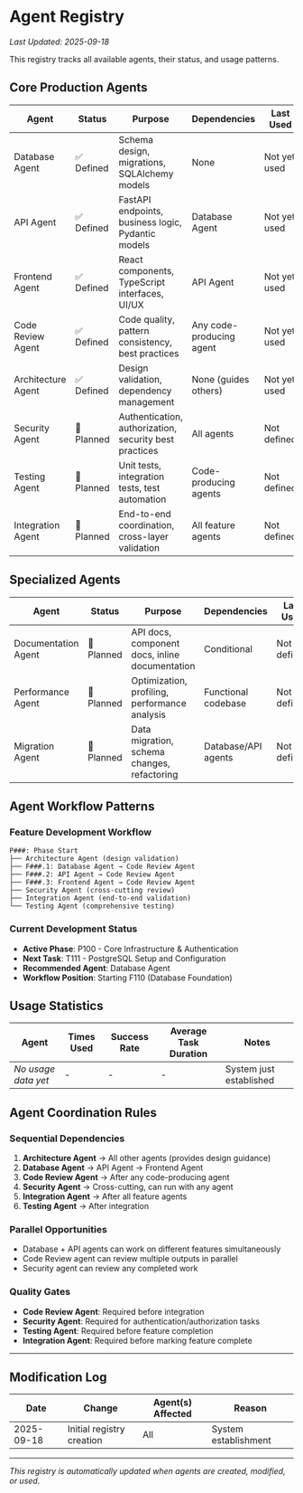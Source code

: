 # Agent Registry

*Last Updated: 2025-09-18*

This registry tracks all available agents, their status, and usage patterns.

## Core Production Agents

| Agent | Status | Purpose | Dependencies | Last Used |
|-------|--------|---------|--------------|-----------|
| Database Agent | ✅ Defined | Schema design, migrations, SQLAlchemy models | None | Not yet used |
| API Agent | ✅ Defined | FastAPI endpoints, business logic, Pydantic models | Database Agent | Not yet used |
| Frontend Agent | ✅ Defined | React components, TypeScript interfaces, UI/UX | API Agent | Not yet used |
| Code Review Agent | ✅ Defined | Code quality, pattern consistency, best practices | Any code-producing agent | Not yet used |
| Architecture Agent | ✅ Defined | Design validation, dependency management | None (guides others) | Not yet used |
| Security Agent | 🚧 Planned | Authentication, authorization, security best practices | All agents | Not defined |
| Testing Agent | 🚧 Planned | Unit tests, integration tests, test automation | Code-producing agents | Not defined |
| Integration Agent | 🚧 Planned | End-to-end coordination, cross-layer validation | All feature agents | Not defined |

## Specialized Agents

| Agent | Status | Purpose | Dependencies | Last Used |
|-------|--------|---------|--------------|-----------|
| Documentation Agent | 🚧 Planned | API docs, component docs, inline documentation | Conditional | Not defined |
| Performance Agent | 🚧 Planned | Optimization, profiling, performance analysis | Functional codebase | Not defined |
| Migration Agent | 🚧 Planned | Data migration, schema changes, refactoring | Database/API agents | Not defined |

## Agent Workflow Patterns

### Feature Development Workflow
```
P###: Phase Start
├── Architecture Agent (design validation)
├── F###.1: Database Agent → Code Review Agent
├── F###.2: API Agent → Code Review Agent
├── F###.3: Frontend Agent → Code Review Agent
├── Security Agent (cross-cutting review)
├── Integration Agent (end-to-end validation)
└── Testing Agent (comprehensive testing)
```

### Current Development Status
- **Active Phase**: P100 - Core Infrastructure & Authentication
- **Next Task**: T111 - PostgreSQL Setup and Configuration
- **Recommended Agent**: Database Agent
- **Workflow Position**: Starting F110 (Database Foundation)

## Usage Statistics

| Agent | Times Used | Success Rate | Average Task Duration | Notes |
|-------|------------|--------------|---------------------|-------|
| *No usage data yet* | - | - | - | System just established |

## Agent Coordination Rules

### Sequential Dependencies
1. **Architecture Agent** → All other agents (provides design guidance)
2. **Database Agent** → API Agent → Frontend Agent
3. **Code Review Agent** → After any code-producing agent
4. **Security Agent** → Cross-cutting, can run with any agent
5. **Integration Agent** → After all feature agents
6. **Testing Agent** → After integration

### Parallel Opportunities
- Database + API agents can work on different features simultaneously
- Code Review agent can review multiple outputs in parallel
- Security agent can review any completed work

### Quality Gates
- **Code Review Agent**: Required before integration
- **Security Agent**: Required for authentication/authorization tasks
- **Testing Agent**: Required before feature completion
- **Integration Agent**: Required before marking feature complete

---

## Modification Log

| Date | Change | Agent(s) Affected | Reason |
|------|--------|------------------|--------|
| 2025-09-18 | Initial registry creation | All | System establishment |

---

*This registry is automatically updated when agents are created, modified, or used.*